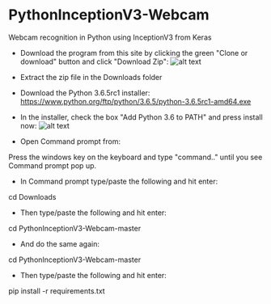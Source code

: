 # PythonInceptionV3-Webcam
Webcam recognition in Python using InceptionV3 from Keras

- Download the program from this site by clicking the green "Clone or download" button and click "Download Zip":
![alt text](https://i.imgur.com/zwOsf0M.png)

- Extract the zip file in the Downloads folder

- Download the Python 3.6.5rc1 installer:
https://www.python.org/ftp/python/3.6.5/python-3.6.5rc1-amd64.exe

- In the installer, check the box "Add Python 3.6 to PATH" and press install now:
![alt text](https://www.howtogeek.com/wp-content/uploads/2017/05/ximg_591a18a4aed8c.png.pagespeed.gp+jp+jw+pj+ws+js+rj+rp+rw+ri+cp+md.ic.8f1lV7V3C4.png)


- Open Command prompt from:

Press the windows key on the keyboard and type "command.." until you see Command prompt pop up.


- In Command prompt type/paste the following and hit enter:

cd Downloads

- Then type/paste the following and hit enter:

cd PythonInceptionV3-Webcam-master

- And do the same again:

cd PythonInceptionV3-Webcam-master

- Then type/paste the following and hit enter:

pip install -r requirements.txt

